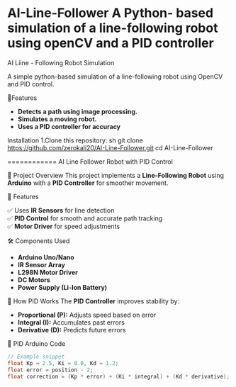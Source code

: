 AI-Line-Follower
A Python- based simulation of a line-following robot using openCV and a PID controller
=======
AI Liine - Following Robot Simulation

A simple python-based simulation of a line-following robot using OpenCV 
and PID control.

📌Features

- **Detects a path using image processing.**
- **Simulates a moving robot.**
- **Uses a PID controller for accuracy**

Installation 
1.Clone this repository:
    sh
    git clone
    https://github.com/zerokali20/AI-Line-Follower.git
    cd AI-Line-Follower

============
AI Line Follower Robot with PID Control

🚀 Project Overview
This project implements a **Line-Following Robot** using **Arduino** with a **PID Controller** for smoother movement.

📌 Features

✅ Uses **IR Sensors** for line detection  
✅ **PID Control** for smooth and accurate path tracking  
✅ **Motor Driver** for speed adjustments  

🛠️ Components Used
- **Arduino Uno/Nano**
- **IR Sensor Array**
- **L298N Motor Driver**
- **DC Motors**
- **Power Supply (Li-Ion Battery)**

🎯 How PID Works
The **PID Controller** improves stability by:
- **Proportional (P):** Adjusts speed based on error
- **Integral (I):** Accumulates past errors
- **Derivative (D):** Predicts future errors

🔧 PID Arduino Code
```cpp
// Example snippet
float Kp = 2.5, Ki = 0.0, Kd = 1.2;  
float error = position - 2;  
float correction = (Kp * error) + (Ki * integral) + (Kd * derivative);
